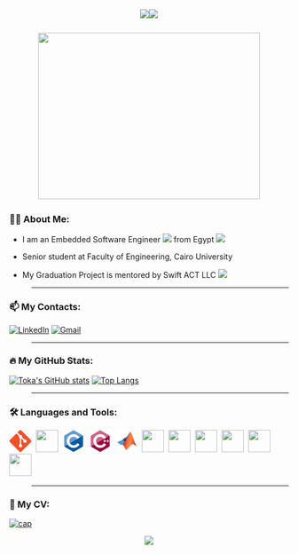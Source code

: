 

<h1 id="header" align="center">
 <img src="https://media.giphy.com/media/hvRJCLFzcasrR4ia7z/giphy.gif" width="48px"/><img src="https://github.com/Toka-Zakaria/ReadME_Updates/blob/main/Personal.svg">
</h1>

<div id="header" align="center">
  <img src="https://user-images.githubusercontent.com/75904835/163724367-baf5fb18-5c1b-406a-ba74-5a02f5b6af5d.gif" width="400" height="300" />
</div>

### :woman_technologist: About Me: 
- I am an Embedded Software Engineer <img src="https://media.giphy.com/media/WUlplcMpOCEmTGBtBW/giphy.gif" width="40"> from Egypt <img src="https://user-images.githubusercontent.com/75904835/163723532-590106f1-7acb-41cc-888c-d63e9599cf9d.gif" width="40"> 

- Senior student at Faculty of Engineering, Cairo University 

- My Graduation Project is mentored by Swift ACT LLC  <img src="https://user-images.githubusercontent.com/75904835/163724031-cb4f5afc-ac38-4439-b30e-76f8c6fbb29e.jpg" width="40">

>_________________________________________________________________________________________________________
### 📫 My Contacts: 
[<img alt="LinkedIn" src="https://img.shields.io/badge/Toka Zakaria-%233077B5.svg?=for-the-badge&logo=linkedin&logoColor=white"/>](https://www.linkedin.com/in/tokazakaria/) [<img alt="Gmail" src="https://img.shields.io/badge/tokazakaria99@gmail.com-D14836?=for-the-badge&logo=gmail&logoColor=white" />](https://mail.google.com/mail/u/1/?pli=1)
>__________________________________________________________________________________________________________
### :fire: My GitHub Stats:
[![Toka's GitHub stats](https://github-readme-stats.vercel.app/api?username=Toka-Zakaria&show_icons=true&theme=midnight-purple&include_all_commits=true)](https://github.com/Toka-Zakaria) [![Top Langs](https://github-readme-stats.vercel.app/api/top-langs/?username=Toka-Zakaria&layout=compact&theme=midnight-purple)](https://github.com/anuraghazra/github-readme-stats)
>__________________________________________________________________________________________________________
### :hammer_and_wrench: Languages and Tools:
<div>
 <img src="https://raw.githubusercontent.com/devicons/devicon/master/icons/git/git-original.svg"  width="40" height="40"/>&nbsp;
  <img src="https://user-images.githubusercontent.com/75904835/163722351-d32876dc-9aea-427a-9994-30b24093aa9c.svg"  width="40" height="40"/>&nbsp;
 <img src="https://raw.githubusercontent.com/devicons/devicon/master/icons/c/c-original.svg"  width="40" height="40"/>&nbsp;
 <img src="https://raw.githubusercontent.com/devicons/devicon/master/icons/cplusplus/cplusplus-original.svg"  width="40" height="40"/>&nbsp;
 <img src="https://raw.githubusercontent.com/devicons/devicon/master/icons/matlab/matlab-original.svg"  width="40" height="40"/>&nbsp;
 <img src="https://user-images.githubusercontent.com/674621/71187801-14e60a80-2280-11ea-94c9-e56576f76baf.png"  width="40" height="40"/>&nbsp;
 <img src="https://camo.githubusercontent.com/ce744518c8166497935fcf5c784e7fc7015f7c7ee45c42a3cbb86da7deabf4ba/68747470733a2f2f75706c6f61642e77696b696d656469612e6f72672f77696b6970656469612f636f6d6d6f6e732f7468756d622f362f36392f4e6f74657061642532422532425f4c6f676f2e7376672f3233363770782d4e6f74657061642532422532425f4c6f676f2e7376672e706e67"  width="40" height="40"/>&nbsp;
 <img src="https://user-images.githubusercontent.com/75904835/163722299-2fbb362d-38e3-46ef-ad6f-39413480b266.svg"  width="40" height="40"/>&nbsp;
 <img src="https://user-images.githubusercontent.com/75904835/163722607-4c81de75-761c-4e55-8c54-10723da534df.svg"  width="40" height="40"/>&nbsp;
 <img src="https://user-images.githubusercontent.com/75904835/163722663-26509795-7d5f-414b-b885-e683cbd0165e.svg"  width="40" height="40"/>&nbsp;
  <img src="https://user-images.githubusercontent.com/75904835/163722758-440f4121-9e5d-46a8-9c69-f4a32c995402.png"  width="40" height="40"/>&nbsp;
</div>

 >________________________________________________________________________________________________________
 ### 📝 My CV:
 [![cap](https://user-images.githubusercontent.com/75904835/136469753-cc2c5b0a-363d-4a98-b50b-53ef7e4add9c.PNG)](https://drive.google.com/file/d/14YrsdoG4VP8nmbl8S3P1p_4gIDrdTKl4/view?usp=sharing)


</h1>
<div id="header" align="center">
<img src="https://github.com/Toka-Zakaria/ReadME_Updates/blob/main/Bye.svg" >
</h1>








<!---
&include_all_commits=true

- 👋 Hi, I’m Toka Zakaria![Capture2](https://user-images.githubusercontent.com/75904835/134784485-8fb41669-7872-45e0-a8ce-ddf8f26a6541.PNG)
![Capture](https://user-images.githubusercontent.com/75904835/125861885-18d64e2f-3584-45ec-bcfd-06aaba299be8.PNG)
- 👀 I’m interested in Embedded Systems
- 🌱 I’m currently learning Eectronics and Electrical communication
- 💞️ I’m looking to collaborate on Embedded Projects
- 📫 How to reach me:
                 -mail: tokazakaria99@gmail.com
Toka-Zakaria/Toka-Zakaria is a ✨ special ✨ repository because its `README.md` (this file) appears on your GitHub profile.
You can click the Preview link to take a look at your changes.
![d4tvukbt5mra37cvwklk]()

![JXA0](https://user-images.githubusercontent.com/75904835/163724344-271703fe-f8da-41f2-9741-a8b2815b7b38.gif)

https://media.giphy.com/media/L1R1tvI9svkIWwpVYr/giphy.gif
--->
